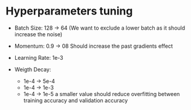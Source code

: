 # Hyperparameters tuning

- Batch Size: 128 -> 64 (We want to exclude a lower batch as it should increase the noise)
- Momentum: 0.9 -> 08 Should increase the past gradients effect
- Learning Rate: 1e-3
- Weigth Decay:
    
    - 1e-4 -> 5e-4
    - 1e-4 -> 1e-3
    - 1e-4 -> 1e-5 a smaller value should reduce overfitting between training accuracy and validation accuracy